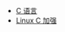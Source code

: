 - [C 语言](https://treelingleaf.github.io/Embedded.doc/#/)
- [Linux C 加强](https://treelingleaf.github.io/LinuxC.doc/#/?id)
